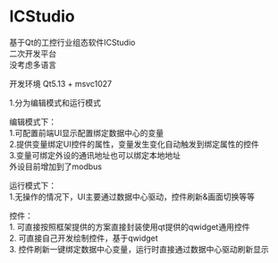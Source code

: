 # ICStudio
基于Qt的工控行业组态软件ICStudio<br>
二次开发平台<br>
没考虑多语言<br>

开发环境 Qt5.13 + msvc1027

1.分为编辑模式和运行模式

编辑模式下：<br>
    1.可配置前端UI显示配置绑定数据中心的变量<br>
    2.提供变量绑定UI控件的属性，变量发生变化自动触发到绑定属性的控件<br>
    3.变量可绑定外设的通讯地址也可以绑定本地地址<br> 
      外设目前增加到了modbus<br> 

 运行模式下：<br>
    1.无操作的情况下，UI主要通过数据中心驱动，控件刷新&画面切换等等<br>

 控件：<br>
    1. 可直接按照框架提供的方案直接封装使用qt提供的qwidget通用控件<br>
    2. 可直接自己开发绘制控件，基于qwidget<br>
    3. 控件刷新一键绑定数据中心变量，运行时直接通过数据中心驱动刷新显示<br>
 

    

